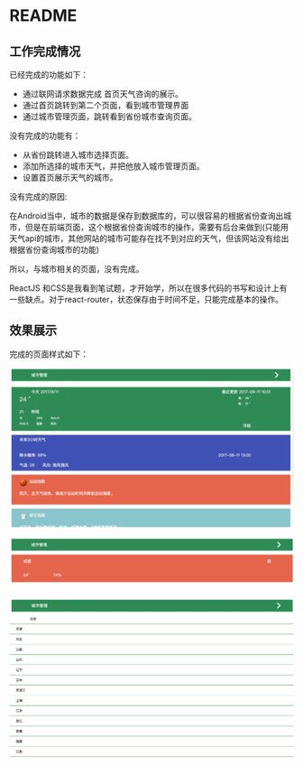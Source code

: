  # README

 ## 工作完成情况


 已经完成的功能如下：

 - 通过联网请求数据完成 首页天气咨询的展示。
 - 通过首页跳转到第二个页面，看到城市管理界面
 - 通过城市管理页面，跳转看到省份城市查询页面。

 没有完成的功能有：

 - 从省份跳转进入城市选择页面。
 - 添加所选择的城市天气，并把他放入城市管理页面。
 - 设置首页展示天气的城市。

 没有完成的原因:

 在Android当中，城市的数据是保存到数据库的，可以很容易的根据省份查询出城市，但是在前端页面，这个根据省份查询城市的操作，需要有后台来做到(只能用天气api的城市，其他网站的城市可能存在找不到对应的天气，但该网站没有给出根据省份查询城市的功能)

 所以，与城市相关的页面，没有完成。

 ReactJS 和CSS是我看到笔试题，才开始学，所以在很多代码的书写和设计上有一些缺点。对于react-router，状态保存由于时间不足，只能完成基本的操作。
 ## 效果展示

 完成的页面样式如下：

 ![](https://github.com/byhieg/easyweather_ReactJS/blob/master/image_github/1.jpg)

 ![](https://github.com/byhieg/easyweather_ReactJS/blob/master/image_github/2.jpg)

 ![](https://github.com/byhieg/easyweather_ReactJS/blob/master/image_github/3.jpg)
